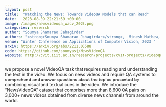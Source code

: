 ```yaml
---
layout: post
title:  "Watching the News: Towards VideoQA Models that can Read"
date:   2023-08-09 22:21:59 +00:00
image: /images/newsvideoqa_wacv_2023.png
categories: research
author: "Soumya Shamarao Jahagirdar"
authors: "<strong>Soumya Shamarao Jahagirdar</strong>,  Minesh Mathew, Dimosthenis Karatzas, C. V. Jawahar "
venue: "Winter Conference on Applications of Computer Vision, 2023 "
arxiv: https://arxiv.org/abs/2211.05588
code: https://github.com/soumyasj/NewsVideoQA
website: http://cvit.iiit.ac.in/research/projects/cvit-projects/videoqa
---
```

we propose a novel VideoQA task that requires reading and understanding the text in the video. We focus on news videos and require QA systems to comprehend and answer questions about the topics presented by combining visual and textual cues in the video. We introduce the “NewsVideoQA” dataset that comprises more than 8,600 QA pairs on 3,000+ news videos obtained from diverse news channels from around the world.

